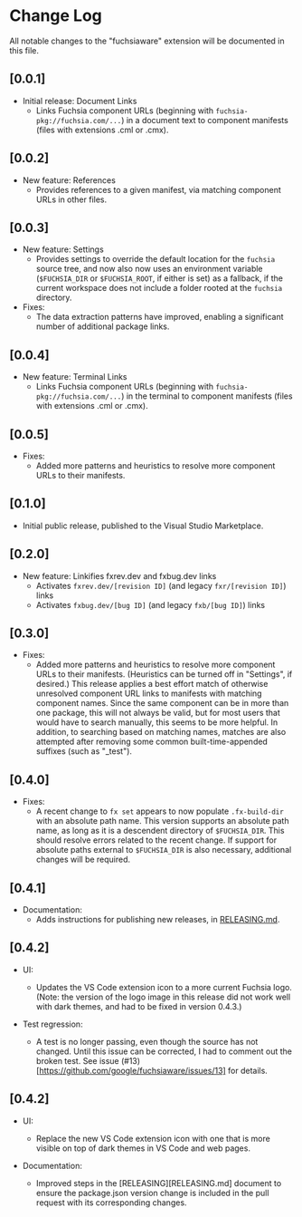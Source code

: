 # Change Log

All notable changes to the "fuchsiaware" extension will be documented in this file.

## [0.0.1]

- Initial release: Document Links
  * Links Fuchsia component URLs (beginning with `fuchsia-pkg://fuchsia.com/...`) in a document text
    to component manifests (files with extensions .cml or .cmx).

## [0.0.2]

- New feature: References
  * Provides references to a given manifest, via matching component URLs in other files.

## [0.0.3]

- New feature: Settings
  * Provides settings to override the default location for the `fuchsia` source tree, and now also
    now uses an environment variable (`$FUCHSIA_DIR` or `$FUCHSIA_ROOT`, if either is set) as a
    fallback, if the current workspace does not include a folder rooted at the `fuchsia` directory.
- Fixes:
  * The data extraction patterns have improved, enabling a significant number of additional package
    links.

## [0.0.4]

- New feature: Terminal Links
  * Links Fuchsia component URLs (beginning with `fuchsia-pkg://fuchsia.com/...`) in the terminal
    to component manifests (files with extensions .cml or .cmx).

## [0.0.5]

- Fixes:
  * Added more patterns and heuristics to resolve more component URLs to their manifests.

## [0.1.0]

- Initial public release, published to the Visual Studio Marketplace.

## [0.2.0]

- New feature: Linkifies fxrev.dev and fxbug.dev links
  * Activates `fxrev.dev/[revision ID]` (and legacy `fxr/[revision ID]`) links
  * Activates `fxbug.dev/[bug ID]` (and legacy `fxb/[bug ID]`) links

## [0.3.0]

- Fixes:
  * Added more patterns and heuristics to resolve more component URLs to their manifests.
    (Heuristics can be turned off in "Settings", if desired.) This release applies a best effort
    match of otherwise unresolved component URL links to manifests with matching component names.
    Since the same component can be in more than one package, this will not always be valid, but
    for most users that would have to search manually, this seems to be more helpful. In addition,
    to searching based on matching names, matches are also attempted after removing some common
    built-time-appended suffixes (such as "_test").

## [0.4.0]

- Fixes:
  * A recent change to `fx set` appears to now populate `.fx-build-dir` with an absolute path name.
    This version supports an absolute path name, as long as it is a descendent directory of
    `$FUCHSIA_DIR`. This should resolve errors related to the recent change. If support for absolute
    paths external to `$FUCHSIA_DIR` is also necessary, additional changes will be required.

## [0.4.1]

- Documentation:
  * Adds instructions for publishing new releases, in [RELEASING.md](RELEASING.md).

## [0.4.2]

- UI:
  * Updates the VS Code extension icon to a more current Fuchsia logo. (Note:
    the version of the logo image in this release did not work well with dark
    themes, and had to be fixed in version 0.4.3.)

- Test regression:
  * A test is no longer passing, even though the source has not changed. Until
    this issue can be corrected, I had to comment out the broken test. See issue
    (#13)[https://github.com/google/fuchsiaware/issues/13] for details.

## [0.4.2]

- UI:
  * Replace the new VS Code extension icon with one that is more visible on top
    of dark themes in VS Code and web pages.

- Documentation:
  * Improved steps in the [RELEASING][RELEASING.md] document to ensure the
    package.json version change is included in the pull request with its
    corresponding changes.
